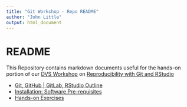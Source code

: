 ```yaml
---
title: "Git Workshop - Repo README"
author: "John Little"
output: html_document
---
```


# README

This Repository contains markdown documents useful for the hands-on portion of our [DVS Workshop](http://library.duke.edu/data/news) on [Reproducibility with Git and RStudio](http://duke.libcal.com/event/3442538)

- [Git, GitHub | GitLab, RStudio Outline](outline.md)
- [Installation:  Software Pre-requisites](install_requirements.md)
- [Hands-on Exercises](handson.md)  